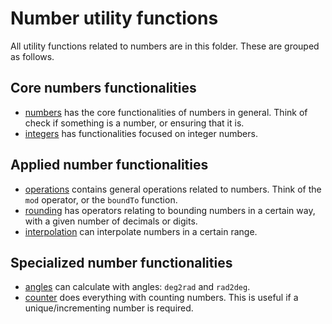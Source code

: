# Number utility functions

All utility functions related to numbers are in this folder. These are grouped as follows.

## Core numbers functionalities

- [numbers](./numbers.js) has the core functionalities of numbers in general. Think of check if something is a number, or ensuring that it is.
- [integers](./integers.js) has functionalities focused on integer numbers.

## Applied number functionalities

- [operations](./operations.js) contains general operations related to numbers. Think of the `mod` operator, or the `boundTo` function.
- [rounding](./rounding.js) has operators relating to bounding numbers in a certain way, with a given number of decimals or digits.
- [interpolation](./interpolation.js) can interpolate numbers in a certain range.

## Specialized number functionalities

- [angles](./angles.js) can calculate with angles: `deg2rad` and `rad2deg`.
- [counter](./counter.js) does everything with counting numbers. This is useful if a unique/incrementing number is required.
